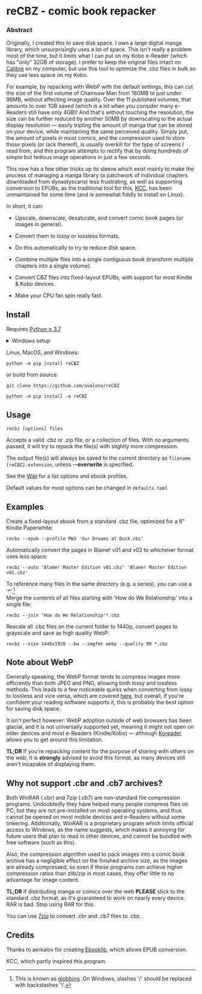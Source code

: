 # reCBZ - comic book repacker

### Abstract

Originally, I created this to save disk space. I own a large digital manga library, which unsurprisingly uses a lot of space. This isn't really a problem most of the time, but it limits what I can put on my Kobo e-Reader (which has "only" 32GB of storage). I prefer to keep the original files intact on [Calibre](https://github.com/kovidgoyal/calibre) on my computer, but use this tool to optimize the .cbz files in bulk so they use less space on my Kobo.

For example, by repacking with WebP with the default settings, this can cut the size of the first volume of Chainsaw Man from 180MB to just under 96MB, without affecting image quality. Over the 11 published volumes, that amounts to over 1GB saved (which is a lot when you consider many e-Readers still have only 4GB)! And that's without touching the resolution, the size can be further reduced by another 50MB by downscaling to the actual display resolution — easily tripling the amount of manga that can be stored on your device, while maintaining the same perceived quality. Simply put, the amount of pixels in most comics, and the compression used to store those pixels (or lack thereof), is usually overkill for the type of screens *I* read from, and this program attempts to rectify that by doing hundreds of simple but tedious image operations in just a few seconds.

This now has a few other tricks up its sleeve which exist mainly to make the process of managing a manga library (a patchwork of individual chapters downloaded from dynastyscans) less frustrating, as well as supporting conversion to EPUBs, as the traditional tool for this, [KCC](https://github.com/ciromattia/kcc), has been unmaintained for some time (and is somewhat fiddly to install on Linux).

In short, it can:

- Upscale, downscale, desaturate, and convert comic book pages (or images in general).

- Convert them to lossy or lossless formats.

- Do this automatically to try to reduce disk space.

- Combine multiple files into a single contiguous book (transform multiple chapters into a single volume).

- Convert CBZ files into fixed-layout EPUBs, with support for most Kindle & Kobo devices.

- Make your CPU fan spin really fast.

## Install

Requires [Python  ≥ 3.7](https://www.python.org/downloads/)

<details>
  <summary>Windows setup</summary>

If you're on the latest Python version (3.11), you may need to manually install `lxml` first:

    pip install https://download.lfd.uci.edu/pythonlibs/archived/lxml-4.9.0-cp311-cp311-win_amd64.whl
</details>

Linux, MacOS, and Windows:

    python -m pip install reCBZ

or build from source:

    git clone https://github.com/avalonv/reCBZ

    python -m pip install -e reCBZ


## Usage

    recbz [options] files

Accepts a valid .cbz or .zip file, or a collection of files. With no arguments passed, it will try to repack the file(s) with slightly more compression.

The output file(s) will always be saved to the current directory as `filename [reCBZ].extension`, unless **--overwrite** is specified.

See the [Wiki](https://github.com/avalonv/reCBZ/wiki) for a list options and ebook profiles.

Default values for most options can be changed in `defaults.toml`

## Examples

Create a fixed-layout ebook from a standard .cbz file, optimized for a 6" Kindle Paperwhite:

    recbz --epub --profile PW3 'Our Dreams at Dusk.cbz'

Automatically convert the pages in Blame! v01 and v02 to whichever format uses less space:

    recbz --auto 'Blame! Master Edition v01.cbz' 'Blame! Master Edition v01.cbz'

To reference many files in the same directory (e.g. a series), you can use a '*'.[^1]  
Merge the contents of all files starting with 'How do We Relationship' into a single file:

    recbz --join 'How do We Relationship'*.cbz

Rescale all .cbz files on the current folder to 1440p, convert pages to grayscale and save as high quality WebP:

    recbz --size 1440x1920 --bw --imgfmt webp --quality 90 *.cbz

## Note about WebP

Generally speaking, the WebP format tends to compress images more efficiently than both JPEG and PNG, allowing both lossy and lossless methods. This leads to a few noticeable quirks when converting from lossy to lossless and vice versa, which are covered [here](https://developers.google.com/speed/webp/faq#can_a_webp_image_grow_larger_than_its_source_image), but overall, if you're confident your reading software supports it, this is probably the best option for saving disk space.

It isn't perfect however: WebP adoption outside of web browsers has been glacial, and it is not universally supported yet, meaning it might not open on older devices and most e-Readers (Kindle/Kobo) — although [Koreader](https://github.com/koreader/koreader/) allows you to get around this limitation.

**TL;DR** If you're repacking content for the purpose of sharing with others on the web, it is **strongly** advised to avoid this format, as many devices still aren't incapable of displaying them.

## Why not support .cbr and .cb7 archives?

Both WinRAR (.cbr) and 7zip (.cb7) are non-standard file compression programs. Undoubtedly they have helped many people compress files on PC, but they are not pre-installed on most operating systems, and thus cannot be opened on most mobile devices and e-Readers without some tinkering. Additionally, WinRAR is a proprietary program which limits official access to Windows, as the name suggests, which makes it annoying for future users that plan to read in other devices, and cannot be bundled with free software (such as this).

Also, the compression algorithm used to pack images into a comic book archive has a negligible effect on the finished archive size, as the images are already compressed, so even if these programs *can* achieve higher compression ratios than zlib/zip in most cases, they offer little to no advantage for image content.

**TL;DR** If distributing manga or comics over the web **PLEASE** stick to the standard .cbz format, as it's guaranteed to work on nearly every device. RAR is bad. Stop using RAR for this.

You can use [7zip](https://www.7-zip.org/) to convert .cbr and .cb7 files to .cbz.

## Credits

Thanks to aerkalov for creating [Ebooklib](https://github.com/aerkalov/ebooklib), which allows EPUB conversion.

KCC, which partly inspired this program.

[^1]: This is known as [globbing](https://en.wikipedia.org/wiki/Glob_(programming)). On Windows, slashes '/' should be replaced with backslashes '\\'.

